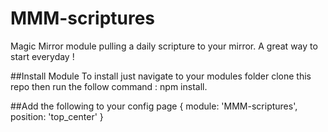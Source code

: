 # MMM-scriptures
Magic Mirror module pulling a daily scripture to your mirror. A great way to start everyday !

##Install Module 
To install just navigate to your modules folder clone this repo then run the follow command : npm install. 

##Add the following to your config page 
{
	module: 'MMM-scriptures',
	position: 'top_center'
}
